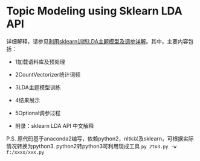 # Topic Modeling using Sklearn LDA API
详细解释，请参见[利用sklearn训练LDA主题模型及调参详解](http://blog.csdn.net/tiffanyrabbit/article/details/76445909)。其中，主要内容包括：

* 1加载语料库及预处理
* 2CountVectorizer统计词频
* 3LDA主题模型训练
* 4结果展示
* 5Optional调参过程

* 附录：sklearn LDA API 中文解释

P.S. 原代码基于anaconda2编写，依赖python2，nltk以及sklearn，可根据实际情况转换为python3.
python2转python3可利用现成工具
` py 2to3.py -w f:/xxxx/xxx.py `
